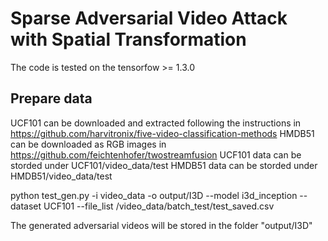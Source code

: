 # Sparse Adversarial Video Attack with Spatial Transformation


The code is tested on the tensorfow >= 1.3.0
## Prepare data
UCF101 can be downloaded and extracted following the instructions in https://github.com/harvitronix/five-video-classification-methods
HMDB51 can be downloaded as RGB images in https://github.com/feichtenhofer/twostreamfusion
UCF101 data can be storded under UCF101/video_data/test 
HMDB51 data can be storded under HMDB51/video_data/test

python test_gen.py -i video_data -o output/I3D --model i3d_inception --dataset UCF101 --file_list /video_data/batch_test/test_saved.csv

The generated adversarial videos will be stored in the folder "output/I3D"


